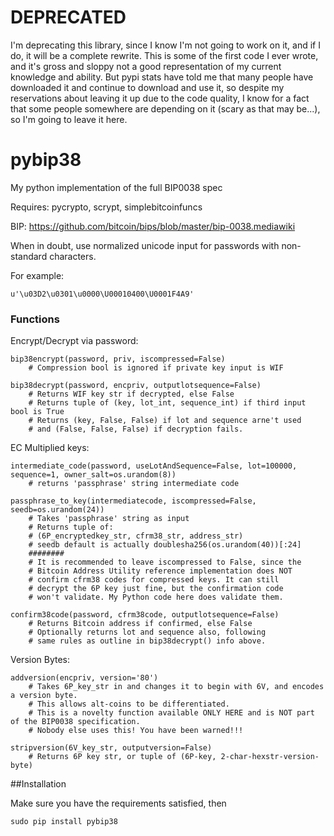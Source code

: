 # DEPRECATED
I'm deprecating this library, since I know I'm not going to work on it, and if I do, it will be a complete rewrite.  This is some of the first code I ever wrote, and it's gross and sloppy not a good representation of my current knowledge and ability. But pypi stats have told me that many people have downloaded it and continue to download and use it, so despite my reservations about leaving it up due to the code quality, I know for a fact that some people somewhere are depending on it (scary as that may be...), so I'm going to leave it here.

# pybip38
My python implementation of the full BIP0038 spec

Requires:  pycrypto, scrypt, simplebitcoinfuncs

BIP:  https://github.com/bitcoin/bips/blob/master/bip-0038.mediawiki

When in doubt, use normalized unicode input for passwords with non-standard characters.

For example:

    u'\u03D2\u0301\u0000\U00010400\U0001F4A9'


### Functions

Encrypt/Decrypt via password:

    bip38encrypt(password, priv, iscompressed=False)
        # Compression bool is ignored if private key input is WIF

    bip38decrypt(password, encpriv, outputlotsequence=False)
        # Returns WIF key str if decrypted, else False
        # Returns tuple of (key, lot_int, sequence_int) if third input bool is True
        # Returns (key, False, False) if lot and sequence arne't used
        # and (False, False, False) if decryption fails.

EC Multiplied keys:

    intermediate_code(password, useLotAndSequence=False, lot=100000, sequence=1, owner_salt=os.urandom(8))
        # returns 'passphrase' string intermediate code

    passphrase_to_key(intermediatecode, iscompressed=False, seedb=os.urandom(24))
        # Takes 'passphrase' string as input
        # Returns tuple of:
        # (6P_encryptedkey_str, cfrm38_str, address_str)
        # seedb default is actually doublesha256(os.urandom(40))[:24]
        ########
        # It is recommended to leave iscompressed to False, since the
        # Bitcoin Address Utility reference implementation does NOT
        # confirm cfrm38 codes for compressed keys. It can still
        # decrypt the 6P key just fine, but the confirmation code
        # won't validate. My Python code here does validate them.

    confirm38code(password, cfrm38code, outputlotsequence=False)
        # Returns Bitcoin address if confirmed, else False
        # Optionally returns lot and sequence also, following
        # same rules as outline in bip38decrypt() info above.

Version Bytes:

    addversion(encpriv, version='80')
        # Takes 6P_key_str in and changes it to begin with 6V, and encodes a version byte.
        # This allows alt-coins to be differentiated.
        # This is a novelty function available ONLY HERE and is NOT part of the BIP0038 specification.
        # Nobody else uses this! You have been warned!!!

    stripversion(6V_key_str, outputversion=False)
        # Returns 6P key str, or tuple of (6P-key, 2-char-hexstr-version-byte)


##Installation

Make sure you have the requirements satisfied, then

    sudo pip install pybip38


